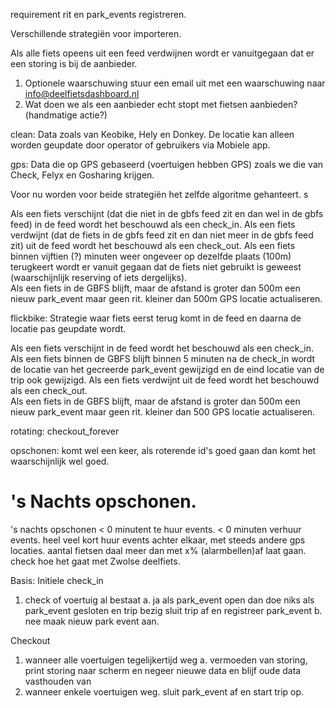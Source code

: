 requirement rit en park_events registreren.

Verschillende strategiën voor importeren.

Als alle fiets opeens uit een feed verdwijnen wordt er vanuitgegaan dat er een storing is bij de aanbieder.
1. Optionele waarschuwing stuur een email uit met een waarschuwing naar info@deelfietsdashboard.nl
2. Wat doen we als een aanbieder echt stopt met fietsen aanbieden? (handmatige actie?)

clean:
Data zoals van Keobike, Hely en Donkey. De locatie kan alleen worden geupdate door operator of gebruikers via Mobiele app.

gps:
Data die op GPS gebaseerd (voertuigen hebben GPS) zoals we die van Check, Felyx en Gosharing krijgen.

Voor nu worden voor beide strategiën het zelfde algoritme gehanteert. s

Als een fiets verschijnt (dat die niet in de gbfs feed zit en dan wel in de gbfs feed) in de feed wordt het beschouwd als een check_in. 
Als een fiets verdwijnt (dat de fiets in de gbfs feed zit en dan niet meer in de gbfs feed zit) uit de feed wordt het beschouwd als een check_out.
Als een fiets binnen vijftien (?) minuten weer ongeveer op dezelfde plaats (100m) terugkeert wordt er vanuit gegaan dat de fiets niet gebruikt is geweest (waarschijnlijk reserving of iets dergelijks).  
Als een fiets in de GBFS blijft, maar de afstand is groter dan 500m een nieuw park_event maar geen rit.
kleiner dan 500m GPS locatie actualiseren. 




flickbike:
Strategie waar fiets eerst terug komt in de feed en daarna de locatie pas geupdate wordt.

Als een fiets verschijnt in de feed wordt het beschouwd als een check_in. 
Als een fiets binnen de GBFS blijft binnen 5 minuten na de check_in wordt de locatie van het gecreerde park_event gewijzigd en de eind locatie van de trip ook gewijzigd. 
Als een fiets verdwijnt uit de feed wordt het beschouwd als een check_out.  
Als een fiets in de GBFS blijft, maar de afstand is groter dan 500m een nieuw park_event maar geen rit.
kleiner dan 500 GPS locatie actualiseren. 

rotating:
checkout_forever

opschonen:
komt wel een keer, als roterende id's goed gaan dan komt het waarschijnlijk wel goed.

# 's Nachts opschonen.
's nachts opschonen < 0 minutent te huur events.
< 0 minuten verhuur events. 
heel veel kort huur events achter elkaar, met steeds andere gps locaties. 
aantal fietsen daal meer dan met x% (alarmbellen)af laat gaan. 
check hoe het gaat met Zwolse deelfiets.


Basis: 
Initiele check_in 
1. check of voertuig al bestaat
a. ja 
als park_event open dan doe niks
als park_event gesloten en trip bezig sluit trip af en registreer park_event
b. nee
maak nieuw park event aan.

Checkout 
1. wanneer alle voertuigen tegelijkertijd weg
a. vermoeden van storing, print storing naar scherm en negeer nieuwe data en blijf oude data vasthouden van
2. wanneer enkele voertuigen weg.
sluit park_event af en start trip op.



